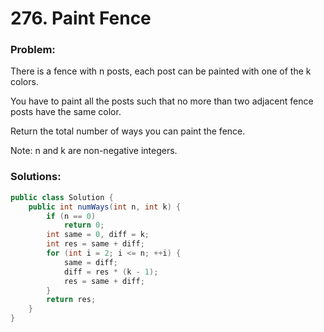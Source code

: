 # 276. Paint Fence

### Problem:

There is a fence with n posts, each post can be painted with one of the k colors.

You have to paint all the posts such that no more than two adjacent fence posts have the same color.

Return the total number of ways you can paint the fence.

Note:
n and k are non-negative integers.

### Solutions:

```java
public class Solution {
    public int numWays(int n, int k) {
        if (n == 0) 
            return 0;
        int same = 0, diff = k;
        int res = same + diff;
        for (int i = 2; i <= n; ++i) {
            same = diff;
            diff = res * (k - 1);
            res = same + diff;
        }
        return res;
    }
}
```